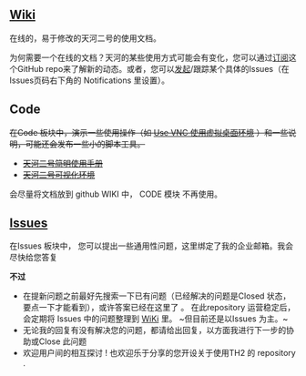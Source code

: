 
## [Wiki](https://github.com/JiangLiNSCC/TH2-demos/wiki)
在线的，易于修改的天河二号的使用文档。


为何需要一个在线的文档？天河的某些使用方式可能会有变化，您可以通过[订阅](https://github.com/JiangLiNSCC/TH2-demos#fork-destination-box)这个GitHub repo来了解新的动态。或者，您可以[发起](https://github.com/JiangLiNSCC/TH2-demos/issues/new)/跟踪某个具体的Issues（在Issues页码右下角的 Notifications 里设置）。

## Code
~~在Code 板块中，演示一些使用操作（如 [Use VNC 使用虚拟桌面环境](https://github.com/JiangLiNSCC/TH2-demos/blob/master/Use%20VNC%20.ipynb) ）和一些说明，可能还会发布一些小的脚本工具。~~

* [~~天河二号简明使用手册~~](https://github.com/JiangLiNSCC/TH2-demos/blob/master/Manual.MD)
* [~~天河二号可视化环境~~](https://github.com/JiangLiNSCC/TH2-demos/blob/master/Visual.md)

会尽量将文档放到 github  WIKI 中， CODE 模块 不再使用。

## [Issues](https://github.com/JiangLiNSCC/TH2-demos/issues) 
在Issues 板块中， 您可以提出一些通用性问题，这里绑定了我的企业邮箱。我会尽快给您答复 


**不过** 
* 在提新问题之前最好先搜索一下已有问题（已经解决的问题是Closed 状态，要点一下才能看到），或许答案已经在这里了 。 在此repository 运营稳定后，会定期将 Issues 中的问题整理到 [WiKi](https://github.com/JiangLiNSCC/TH2-demos/wiki) 里。 ~但目前还是以Issues 为主。~
* 无论我的回复有没有解决您的问题，都请给出回复，以方面我进行下一步的协助或Close 此问题
* 欢迎用户间的相互探讨 !  也欢迎乐于分享的您开设关于使用TH2 的 repository . 
